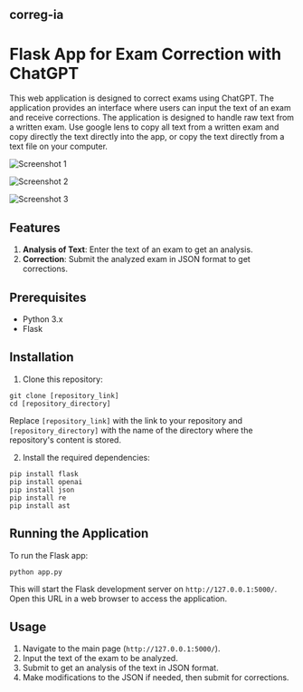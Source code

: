 ## correg-ia

# Flask App for Exam Correction with ChatGPT

This web application is designed to correct exams using ChatGPT. The application provides an interface where users can input the text of an exam and receive corrections.
The application is designed to handle raw text from a written exam. Use google lens to copy all text from a written exam and copy directly the text directly into the app, or copy the text directly from a text file on your computer.

![Screenshot 1](https://prod-files-secure.s3.us-west-2.amazonaws.com/c285867e-8fab-4513-a67d-36ef1088fc1c/2f209bb8-f5b5-4962-b585-08a425de913a/Untitled.png)

![Screenshot 2](https://prod-files-secure.s3.us-west-2.amazonaws.com/c285867e-8fab-4513-a67d-36ef1088fc1c/9ae8bb7b-c90e-4b83-af5a-1543d5998223/Untitled.png)

![Screenshot 3](https://prod-files-secure.s3.us-west-2.amazonaws.com/c285867e-8fab-4513-a67d-36ef1088fc1c/9e8f7162-8885-4047-be2c-fe008c1a11e5/Untitled.png)

## Features

1. **Analysis of Text**: Enter the text of an exam to get an analysis.
2. **Correction**: Submit the analyzed exam in JSON format to get corrections.

## Prerequisites

- Python 3.x
- Flask

## Installation

1. Clone this repository:

```
git clone [repository_link]
cd [repository_directory]
```

Replace `[repository_link]` with the link to your repository and `[repository_directory]` with the name of the directory where the repository's content is stored.

2. Install the required dependencies:

```
pip install flask
pip install openai
pip install json
pip install re
pip install ast
```

## Running the Application

To run the Flask app:

```
python app.py
```

This will start the Flask development server on `http://127.0.0.1:5000/`. Open this URL in a web browser to access the application.

## Usage

1. Navigate to the main page (`http://127.0.0.1:5000/`).
2. Input the text of the exam to be analyzed.
3. Submit to get an analysis of the text in JSON format.
4. Make modifications to the JSON if needed, then submit for corrections.
